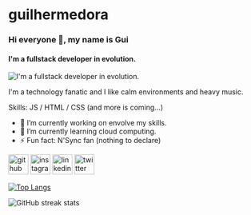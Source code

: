 # guilhermedora
### Hi everyone 👋, my name is Gui
#### I'm a fullstack developer in evolution.
![I'm a fullstack developer in evolution.](https://64.media.tumblr.com/eeed5de8c485d326f2218c31743c52a6/6530495f168d34a1-0b/s540x810/282a24388b5861d794f050b1a0f409eedb83c8d7.jpg)

I'm a technology fanatic and I like calm environments and heavy music.

Skills: JS / HTML / CSS (and more is coming...)

- 🔭 I’m currently working on envolve my skills. 
- 🌱 I’m currently learning cloud computing. 
- ⚡ Fun fact: N'Sync fan (nothing to declare) 


[<img src='https://cdn.jsdelivr.net/npm/simple-icons@3.0.1/icons/github.svg' alt='github' height='40'>](https://github.com/guilhermedora)  [<img src='https://cdn.jsdelivr.net/npm/simple-icons@3.0.1/icons/instagram.svg' alt='instagram' height='40'>](https://www.instagram.com/guilhermedora/)  [<img src='https://cdn.jsdelivr.net/npm/simple-icons@3.0.1/icons/linkedin.svg' alt='linkedin' target="_blank" height='40'>](https://www.linkedin.com/in/guilherme-de-oliveira-94708a42/)  [<img src='https://cdn.jsdelivr.net/npm/simple-icons@3.0.1/icons/twitter.svg' alt='twitter' height='40'>](https://twitter.com/GuilhermDora)  

[![Top Langs](https://github-readme-stats.vercel.app/api/top-langs/?username=guilhermedora)](https://github.com/anuraghazra/github-readme-stats)

![GitHub streak stats](https://github-readme-streak-stats.herokuapp.com/?user=guilhermedora)  

